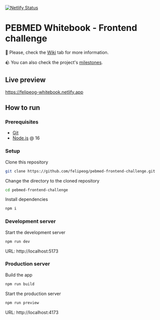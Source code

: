 [![Netlify Status](https://api.netlify.com/api/v1/badges/4076fd6f-b6b5-4567-8b2c-7d44c88553dc/deploy-status)](https://app.netlify.com/sites/felipeog-whitebook/deploys)

# PEBMED Whitebook - Frontend challenge

📖 Please, check the [Wiki](https://github.com/felipeog/pebmed-frontend-challenge/wiki) tab for more information.

🪨 You can also check the project's [milestones](https://github.com/felipeog/pebmed-frontend-challenge/milestones?direction=desc&sort=title&state=open).

## Live preview

https://felipeog-whitebook.netlify.app

## How to run

### Prerequisites

- [Git](https://git-scm.com)
- [Node.js](https://nodejs.org) @ 16

### Setup

Clone this repository

```bash
git clone https://github.com/felipeog/pebmed-frontend-challenge.git
```

Change the directory to the cloned repository

```bash
cd pebmed-frontend-challenge
```

Install dependencies

```bash
npm i
```

### Development server

Start the development server

```bash
npm run dev
```

URL: http://localhost:5173

### Production server

Build the app

```bash
npm run build
```

Start the production server

```bash
npm run preview
```

URL: http://localhost:4173
